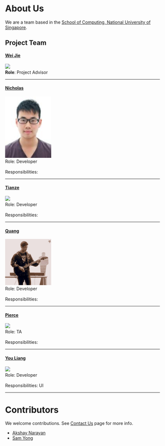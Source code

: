 # About Us

We are a team based in the [School of Computing, National University of Singapore](http://www.comp.nus.edu.sg).

## Project Team

#### [Wei Jie](http://www.comp.nus.edu.sg/~damithch) <br>
<img src="images/DamithRajapakse.jpg" width="150"><br>
**Role**: Project Advisor

-----

#### [Nicholas](http://github.com/lejolly)
<img src="images/ME.jpg" width="150"><br>
Role: Developer <br>  
Responsibilities: 

-----

#### [Tianze](http://github.com/yijinl) 
<img src="images/LeowYijin.jpg" width="150"><br>
Role: Developer <br>  
Responsibilities: 

-----

#### [Quang](http://github.com/m133225)
<img src="images/TranVietQuang.jpg" width="150"><br>
Role: Developer <br>  
Responsibilities: 

-----

#### [Pierce](https://github.com/ndt93)
<img src="images/Pierce.jng" width="150"><br>
 Role: TA <br>  
 Responsibilities: 
 
 -----

#### [You Liang](http://github.com/yl-coder) 
<img src="images/YouLiang.jpg" width="150"><br>
 Role: Developer <br>  
 Responsibilities: UI
 
 -----

# Contributors

We welcome contributions. See [Contact Us](ContactUs.md) page for more info.

* [Akshay Narayan](https://github.com/se-edu/addressbook-level4/pulls?q=is%3Apr+author%3Aokkhoy)
* [Sam Yong](https://github.com/se-edu/addressbook-level4/pulls?q=is%3Apr+author%3Amauris)
